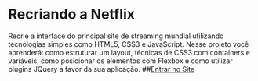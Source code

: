 # Recriando a Netflix
Recrie a interface do principal site de streaming mundial utilizando tecnologias simples como HTML5, CSS3 e JavaScript. Nesse projeto você aprenderá: como estruturar um layout, técnicas de CSS3 com containers e variáveis, como posicionar os elementos com Flexbox e como utilizar plugins JQuery a favor da sua aplicação.
##[Entrar no Site](https://netflix.enderguaina.repl.co)

